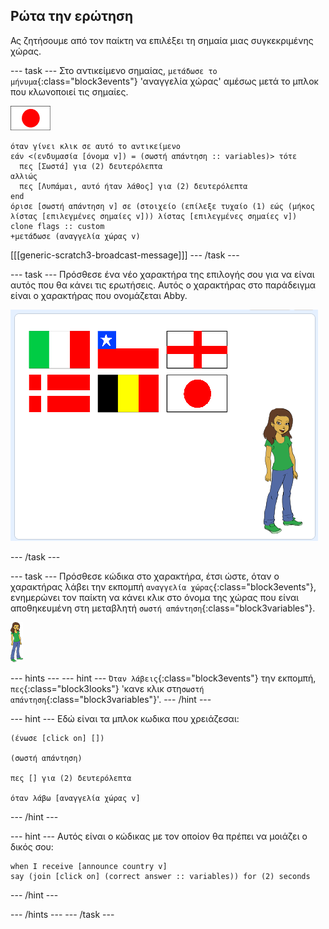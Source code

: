 ## Ρώτα την ερώτηση

Ας ζητήσουμε από τον παίκτη να επιλέξει τη σημαία μιας συγκεκριμένης χώρας.

--- task --- Στο αντικείμενο σημαίας, `μετάδωσε το μήνυμα`{:class="block3events"} 'αναγγελία χώρας' αμέσως μετά το μπλοκ που κλωνοποιεί τις σημαίες.

![Αντικείμενο σημαίας](images/flag-sprite.png)

```blocks3
όταν γίνει κλικ σε αυτό το αντικείμενο
εάν <(ενδυμασία [όνομα v]) = (σωστή απάντηση :: variables)> τότε 
  πες [Σωστά] για (2) δευτερόλεπτα
αλλιώς 
  πες [Λυπάμαι, αυτό ήταν λάθος] για (2) δευτερόλεπτα
end
όρισε [σωστή απάντηση v] σε (στοιχείο (επίλεξε τυχαίο (1) εώς (μήκος λίστας [επιλεγμένες σημαίες v])) λίστας [επιλεγμένες σημαίες v])
clone flags :: custom
+μετάδωσε (αναγγελία χώρας v)

```

[[[generic-scratch3-broadcast-message]]] --- /task ---

--- task --- Πρόσθεσε ένα νέο χαρακτήρα της επιλογής σου για να είναι αυτός που θα κάνει τις ερωτήσεις. Αυτός ο χαρακτήρας στο παράδειγμα είναι ο χαρακτήρας που ονομάζεται Abby.

![Χαρακτήρας Abby](images/bear-sprite.png)

--- /task ---

--- task --- Πρόσθεσε κώδικα στο χαρακτήρα, έτσι ώστε, όταν ο χαρακτήρας λάβει την εκπομπή `αναγγελία χώρας`{:class="block3events"}, ενημερώνει τον παίκτη να κάνει κλικ στο όνομα της χώρας που είναι αποθηκευμένη στη μεταβλητή `σωστή απάντηση`{:class="block3variables"}.

![Χαρακτήρας](images/char-sprite.png)

--- hints ---
 --- hint --- `Όταν λάβεις`{:class="block3events"} την εκπομπή, `πες`{:class="block3looks"} 'κανε κλικ στη`σωστή απάντηση`{:class="block3variables"}'.
--- /hint ---


--- hint --- Εδώ είναι τα μπλοκ κωδικα που χρειάζεσαι:

```blocks3
(ένωσε [click on] [])

(σωστή απάντηση)

πες [] για (2) δευτερόλεπτα

όταν λάβω [αναγγελία χώρας v]
```

--- /hint ---

--- hint --- Αυτός είναι ο κώδικας με τον οποίον θα πρέπει να μοιάζει ο δικός σου:

```blocks3
when I receive [announce country v]
say (join [click on] (correct answer :: variables)) for (2) seconds
```

--- /hint ---

--- /hints --- --- /task ---